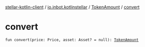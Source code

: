 [stellar-kotlin-client](../../index.md) / [io.inbot.kotlinstellar](../index.md) / [TokenAmount](index.md) / [convert](./convert.md)

# convert

`fun convert(price: Price, asset: Asset? = null): `[`TokenAmount`](index.md)